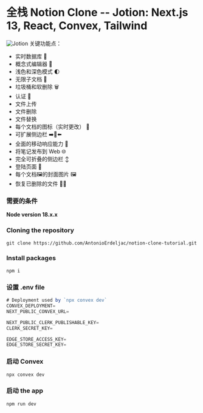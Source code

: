 # 全栈 Notion Clone -- Jotion: Next.js 13, React, Convex, Tailwind

![Jotion](![image](https://github.com/greenhand-xj/notion-clone-jotion/assets/81698900/1eb21783-23bf-4904-bd91-22e3584fd13c)
)
关键功能点：

- 实时数据库  🔗 
- 概念式编辑器  📝 
- 浅色和深色模式 🌓
- 无限子文档 🌲
- 垃圾桶和软删除 🗑️
- 认证 🔐 
- 文件上传
- 文件删除
- 文件替换
- 每个文档的图标（实时更改） 🌠
- 可扩展侧边栏 ➡️🔀⬅️
- 全面的移动响应能力 📱
- 将笔记发布到 Web 🌐
- 完全可折叠的侧边栏 ↕️
- 登陆页面  🛬
- 每个文档🖼️的封面图片 🖼️
- 恢复已删除的文件 🔄📄

### 需要的条件

**Node version 18.x.x**

### Cloning the repository

```shell
git clone https://github.com/AntonioErdeljac/notion-clone-tutorial.git
```

### Install packages

```shell
npm i
```

### 设置 .env file


```js
# Deployment used by `npx convex dev`
CONVEX_DEPLOYMENT=
NEXT_PUBLIC_CONVEX_URL=

NEXT_PUBLIC_CLERK_PUBLISHABLE_KEY=
CLERK_SECRET_KEY=

EDGE_STORE_ACCESS_KEY=
EDGE_STORE_SECRET_KEY=
```

### 启动 Convex

```shell
npx convex dev

```

### 启动 the app

```shell
npm run dev
```
